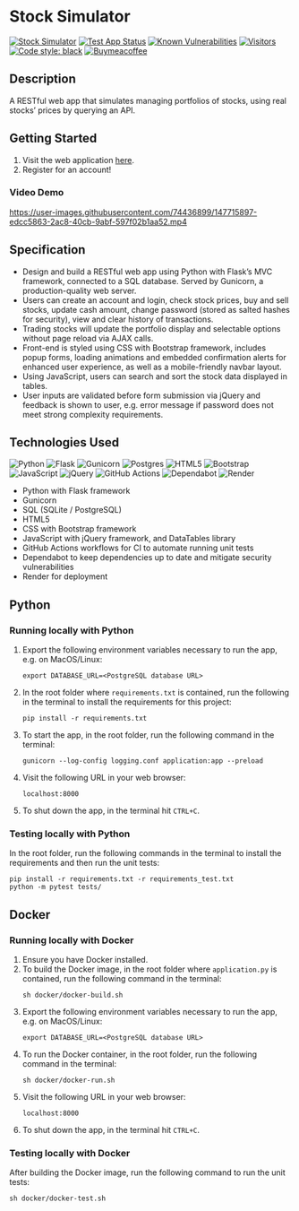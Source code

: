 # Stock Simulator

[![Stock Simulator](https://img.shields.io/website-up-down-green-red/https/danieltsiang.github.io.svg)](https://stock-simulator.onrender.com/)
[![Test App Status](https://github.com/DanielTsiang/stock-simulator/actions/workflows/test-app.yml/badge.svg?&kill_cache=1)](https://github.com/DanielTsiang/stock-simulator/actions/workflows/test-app.yml)
[![Known Vulnerabilities](https://snyk.io/test/github/DanielTsiang/stock-simulator/badge.svg)](https://snyk.io/test/github/DanielTsiang/stock-simulator)
[![Visitors](https://api.visitorbadge.io/api/visitors?path=https%3A%2F%2Fstock-simulator.onrender.com%2F&label=Hits&countColor=%2337d67a&style=flat)](https://visitorbadge.io/status?path=https%3A%2F%2Fstock-simulator.onrender.com%2F)
[![Code style: black](https://img.shields.io/badge/code%20style-black-000000.svg)](https://github.com/psf/black)
[![Buymeacoffee](https://img.shields.io/badge/Donate-Buy%20Me%20A%20Coffee-orange.svg?style=flat&logo=buymeacoffee)](https://www.buymeacoffee.com/dantsiang8)

## Description
A RESTful web app that simulates managing portfolios of stocks, using real stocks’ prices by querying an API.

## Getting Started
1. Visit the web application [here](https://stock-simulator.onrender.com/).
2. Register for an account!

### Video Demo
https://user-images.githubusercontent.com/74436899/147715897-edcc5863-2ac8-40cb-9abf-597f02b1aa52.mp4

## Specification
* Design and build a RESTful web app using Python with Flask’s MVC framework, connected to a SQL database. Served by Gunicorn, a production-quality web server.
* Users can create an account and login, check stock prices, buy and sell stocks, update cash amount, change password (stored as salted hashes for security), view and clear history of transactions.
* Trading stocks will update the portfolio display and selectable options without page reload via AJAX calls.
* Front-end is styled using CSS with Bootstrap framework, includes popup forms, loading animations and embedded confirmation alerts for enhanced user experience, as well as a mobile-friendly navbar layout.
* Using JavaScript, users can search and sort the stock data displayed in tables.
* User inputs are validated before form submission via jQuery and feedback is shown to user, e.g. error message if password does not meet strong complexity requirements.

## Technologies Used
![Python](https://img.shields.io/badge/python-3670A0?logo=python&logoColor=ffdd54)
![Flask](https://img.shields.io/badge/flask-%23000.svg?logo=flask&logoColor=white)
![Gunicorn](https://img.shields.io/badge/gunicorn-%298729.svg?logo=gunicorn&logoColor=white)
![Postgres](https://img.shields.io/badge/postgres-%23316192.svg?logo=postgresql&logoColor=white)
![HTML5](https://img.shields.io/badge/html5-%23E34F26.svg?logo=html5&logoColor=white)
![Bootstrap](https://img.shields.io/badge/bootstrap-%23563D7C.svg?logo=bootstrap&logoColor=white)
![JavaScript](https://img.shields.io/badge/javascript-%23323330.svg?logo=javascript&logoColor=%23F7DF1E)
![jQuery](https://img.shields.io/badge/jquery-%230769AD.svg?logo=jquery&logoColor=white)
![GitHub Actions](https://img.shields.io/badge/github%20actions-%232671E5.svg?logo=githubactions&logoColor=white)
![Dependabot](https://img.shields.io/badge/dependabot-025E8C?logo=dependabot&logoColor=white)
![Render](https://img.shields.io/badge/render-46E3B7.svg?logo=render&logoColor=white)

* Python with Flask framework
* Gunicorn
* SQL (SQLite / PostgreSQL)
* HTML5
* CSS with Bootstrap framework
* JavaScript with jQuery framework, and DataTables library
* GitHub Actions workflows for CI to automate running unit tests
* Dependabot to keep dependencies up to date and mitigate security vulnerabilities
* Render for deployment

## Python
### Running locally with Python
1. Export the following environment variables necessary to run the app, e.g. on MacOS/Linux:
   ```
   export DATABASE_URL=<PostgreSQL database URL>
   ```
2. In the root folder where `requirements.txt` is contained, run the following in the terminal to install the requirements for this project:
   ```shell
   pip install -r requirements.txt
   ```
3. To start the app, in the root folder, run the following command in the terminal:
   ```shell
   gunicorn --log-config logging.conf application:app --preload
   ```
4. Visit the following URL in your web browser:
   ```shell
   localhost:8000
   ```
5. To shut down the app, in the terminal hit `CTRL+C`.

### Testing locally with Python
In the root folder, run the following commands in the terminal to install the requirements and then run the unit tests:
```shell
pip install -r requirements.txt -r requirements_test.txt
python -m pytest tests/
```

## Docker
### Running locally with Docker
1. Ensure you have Docker installed.
2. To build the Docker image, in the root folder where `application.py` is contained, run the following command in the terminal:
   ```shell
   sh docker/docker-build.sh
   ```
3. Export the following environment variables necessary to run the app, e.g. on MacOS/Linux:
   ```
   export DATABASE_URL=<PostgreSQL database URL>
   ```
4. To run the Docker container, in the root folder, run the following command in the terminal:
   ```shell
   sh docker/docker-run.sh
   ```
5. Visit the following URL in your web browser:
   ```shell
   localhost:8000
   ```
6. To shut down the app, in the terminal hit `CTRL+C`.

### Testing locally with Docker
After building the Docker image, run the following command to run the unit tests:
```shell
sh docker/docker-test.sh
```
